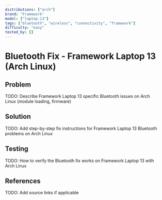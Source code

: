 ```yaml
---
distributions: ["arch"]
brand: "Framework"
model: ["laptop-13"]
tags: ["bluetooth", "wireless", "connectivity", "framework"]
difficulty: "easy"
tested_by: []
---
```


# Bluetooth Fix - Framework Laptop 13 (Arch Linux)

## Problem

TODO: Describe Framework Laptop 13 specific Bluetooth issues on Arch Linux (module loading, firmware)

## Solution

TODO: Add step-by-step fix instructions for Framework Laptop 13 Bluetooth problems on Arch Linux

## Testing

TODO: How to verify the Bluetooth fix works on Framework Laptop 13 with Arch Linux

## References

TODO: Add source links if applicable
